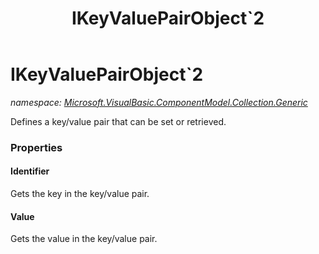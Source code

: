 ﻿---
title: IKeyValuePairObject`2
---

# IKeyValuePairObject`2
_namespace: [Microsoft.VisualBasic.ComponentModel.Collection.Generic](N-Microsoft.VisualBasic.ComponentModel.Collection.Generic.html)_

Defines a key/value pair that can be set or retrieved.



### Properties

#### Identifier
Gets the key in the key/value pair.
#### Value
Gets the value in the key/value pair.

